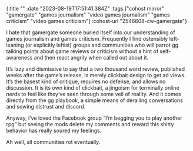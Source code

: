 {:title ""
 :date "2023-08-19T17:51:41.384Z"
 :tags ["cohost mirror" "gamergate" "games journalism" "video games journalism" "games criticism" "video games criticism"]
 :cohost-url "2546608-cw-gamergate"}

I hate that gamergate someone buried itself into our understanding of games journalism and games criticism. Frequently I find ostensibly left-leaning (or explicitly leftist) groups and communities who will parrot gg talking points about game reviews or criticism without a hint of self-awareness and then react angrily when called out about it.

It’s lazy and dismissive to say that a two thousand word review, published weeks after the game’s release, is merely clickbait design to get ad views. It’s the basest kind of critique, requires no defense, and allows no discussion. It is its own kind of clickbait, a jingoism for terminally online nerds to feel like they’ve seen through some veil of reality. And it comes directly from the gg playbook, a simple means of derailing conversations and sowing distrust and discord.

Anyway, I’ve loved the Facebook group “I’m begging you to play another rpg” but seeing the mods delete my comments and reward this shitty behavior has really soured my feelings.

Ah well, all communities rot eventually.
